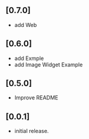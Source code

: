 ## [0.7.0] 

* add Web 

## [0.6.0] 

* add Exmple 
* add Image Widget Example

## [0.5.0] 

* Improve README

## [0.0.1] 

* initial release.

